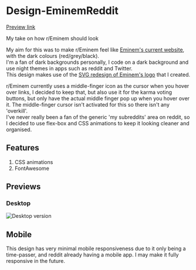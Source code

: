 # Design-EminemReddit
[Preview link](http://mark-eriksson.com/work/designs/EminemReddit/)

My take on how r/Eminem should look

My aim for this was to make r/Eminem feel like [Eminem's current website](http://eminem.com), with the dark colours (red/grey/black).  
I'm a fan of dark backgrounds personally, I code on a dark background and use night themes in apps such as reddit and Twitter.  
This design makes use of the [SVG redesign of Eminem's logo](http://github.com/Markshall/EminemLogoSVG) that I created.

r/Eminem currently uses a middle-finger icon as the cursor when you hover over links, I decided to keep that, but also use it for the karma voting buttons, but only have the actual middle finger pop up when you hover over it. The middle-finger cursor isn't activated for this so there isn't any 'overkill'.  
I've never really been a fan of the generic 'my subreddits' area on reddit, so I decided to use flex-box and CSS animations to keep it looking cleaner and organised.

## Features
1. CSS animations
2. FontAwesome

## Previews

### Desktop
![Desktop version](https://markshall.github.io/screenshots/EminemReddit/desktop.png)

## Mobile
This design has very minimal mobile responsiveness due to it only being a time-passer, and reddit already having a mobile app. I may make it fully responsive in the future.

